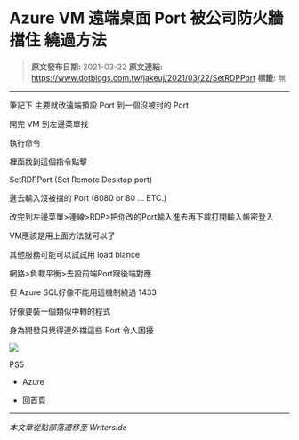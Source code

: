 # Azure VM 遠端桌面 Port 被公司防火牆擋住 繞過方法

> **原文發布日期:** 2021-03-22
> **原文連結:** https://www.dotblogs.com.tw/jakeuj/2021/03/22/SetRDPPort
> **標籤:** 無

---

筆記下 主要就改遠端預設 Port 到一個沒被封的 Port

開完 VM 到左邊菜單找

執行命令

裡面找到這個指令點擊

SetRDPPort (Set Remote Desktop port)

進去輸入沒被擋的 Port (8080 or 80 … ETC.)

改完到左邊菜單>連線>RDP>把你改的Port輸入進去再下載打開輸入帳密登入

VM應該是用上面方法就可以了

其他服務可能可以試試用 load blance

網路>負載平衡>去設前端Port跟後端對應

但 Azure SQL好像不能用這機制繞過 1433

好像要裝一個類似中轉的程式

身為開發只覺得連外擋這些 Port 令人困擾

![](https://card.psnprofiles.com/1/jakeuj.png)

PS5

* Azure

* 回首頁

---

*本文章從點部落遷移至 Writerside*
